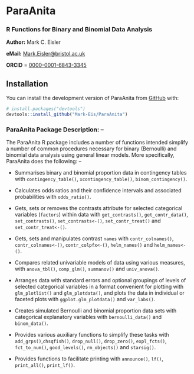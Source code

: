 # ParaAnita
### R Functions for Binary and Binomial Data Analysis

**Author:** Mark C. Eisler

**eMail:** Mark.Eisler@bristol.ac.uk

**ORCID** = [0000-0001-6843-3345](https://orcid.org/0000-0001-6843-3345)

## Installation

You can install the development version of ParaAnita from [GitHub](https://github.com/) with:
      
``` r
# install.packages("devtools")
devtools::install_github("Mark-Eis/ParaAnita")
```

### ParaAnita Package Description: –

The ParaAnita R package includes a number of functions intended simplify a number of common procedures necessary for binary  (Bernoulli) and binomial data analysis using general linear models. More specifically, ParaAnita does the following: – 

- Summarises binary and binomial proportion data in contingency tables with `contingency_table()`, `xcontingency_table()`, `binom_contingency()`.

- Calculates odds ratios and their confidence intervals and associated probabilities with `odds_ratio()`.

- Gets, sets or removes the contrasts attribute for selected categorical variables (`factors`) within data with `get_contrasts()`, `get_contr_data()`, `set_contrasts()`, `set_contrasts<-()`, `set_contr_treat()` and `set_contr_treat<-()`.

- Gets, sets and manipulates contrast `names` with `contr_colnames()`, `contr_colnames<-()`, `contr_colpfx<-()`, `helm_names()` and `helm_names<-()`.

- Compares related univariable models of data using various measures, with `anova_tbl()`, `comp_glm()`, `summanov()` and `univ_anova()`.

- Arranges data with standard errors and optional groupings of levels of selected categorical variables in a format convenient for plotting with `glm_plotlist()` and `glm_plotdata()`, and plots the data in individual or faceted plots with `ggplot.glm_plotdata()` and 
`var_labs()`.

- Creates simulated Bernoulli and binomial proportion data sets with categorical explanatory variables with `bernoulli_data()` and `binom_data()`.

- Provides various auxiliary functions to simplify these tasks with `add_grps()`,`chsqfish()`, `drop_null()`, `drop_zero()`, `expl_fcts()`, `fct_to_num()`, `good_levels()`, `rm_objects()` and `starsig()`.

- Provides functions to facilitate printing with `announce()`, `lf()`, `print_all()`, `print_lf()`.
